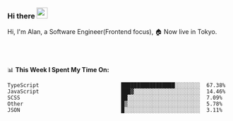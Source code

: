 ### Hi there <img src="https://media.giphy.com/media/hvRJCLFzcasrR4ia7z/giphy.gif" width="25px">

<!-- ![visitors](https://visitor-badge.glitch.me/badge?page_id=dislfyer.dislfyer) -->

Hi, I'm Alan, a Software Engineer(Frontend focus), 🏠 Now live in Tokyo.

<br/>
<br/>

📊 **This Week I Spent My Time On:**


<!--START_SECTION:waka-->

```text
TypeScript                          █████████████████░░░░░░░░  67.38%
JavaScript                          ███▓░░░░░░░░░░░░░░░░░░░░░  14.46%
SCSS                                ██░░░░░░░░░░░░░░░░░░░░░░░  7.09%
Other                               █▒░░░░░░░░░░░░░░░░░░░░░░░  5.78%
JSON                                █░░░░░░░░░░░░░░░░░░░░░░░░  3.11%
```

<!--END_SECTION:waka-->

<!--
**About Me:**
 -->
